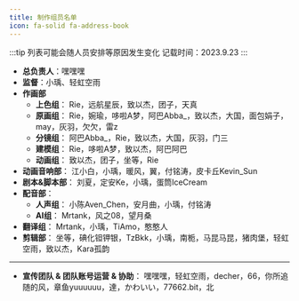 ```yaml
---
title: 制作组员名单
icon: fa-solid fa-address-book
---
```

:::tip
列表可能会随人员安排等原因发生变化
记载时间：2023.9.23
:::
- **总负责人**：嘿嘿嘿
- **监督**：小瑀、轻虹空雨
- **作画部**
  - **上色组**：
    Rie，远航星辰，致以杰，团子，天真
  - **原画组**：
    Rie，婉瑜，哆啦A梦，阿巴Abba_，致以杰，大国，面包娟子，may，灰羽，欠欠，雷z
  - **分镜组**：
    阿巴Abba_，Rie，致以杰，大国，灰羽，门三
  - **建模组**：
    Rie，哆啦A梦，致以杰，阿巴阿巴
  - **动画组**：
    致以杰，团子，坐等，Rie
- **动画音响部**：
  江小白，小瑀，暖风，翼，付铭涛，皮卡丘Kevin_Sun
- **剧本&脚本部**：
  刘夏，定安Ke，小瑀，蛋筒IceCream
- **配音部**：
  - **人声组**：
    小陈Aven_Chen，安月曲，小瑀，付铭涛
  - **AI组**：
    Mrtank，风之08，望月桑
- **翻译组**：
  Mrtank，小瑀，TiAmo，憨憨人
- **剪辑部**：
  坐等，碘化钽钾银，TzBkk，小瑀，南栀，马昆马昆，猪肉堡，轻虹空雨，致以杰，Kara孤韵

---
- **宣传团队 & 团队账号运营 & 协助**：
  嘿嘿嘿，轻虹空雨，decher，66，你所追随的风，章鱼yuuuuuu，達，かわいい，77662.bit，北
  